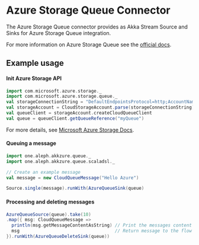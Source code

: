 # Azure Storage Queue Connector

The Azure Storage Queue connector provides as Akka Stream Source and Sinks for Azure Storage Queue integration.

For more information on Azure Storage Queue see the [official docs](https://azure.microsoft.com/en-us/services/storage/queues/).

## Example usage

#### Init Azure Storage API

```scala
import com.microsoft.azure.storage._
import com.microsoft.azure.storage.queue._
val storageConnectionString = "DefaultEndpointsProtocol=http;AccountName=<YourAccountName>;AccountKey=<YourKey>"
val storageAccount = CloudStorageAccount.parse(storageConnectionString)
val queueClient = storageAccount.createCloudQueueClient
val queue = queueClient.getQueueReference("myQueue")
```
For more details, see [Microsoft Azure Storage Docs](https://docs.microsoft.com/en-us/azure/storage/storage-java-how-to-use-queue-storage).

#### Queuing a message
```scala
import one.aleph.akkzure.queue._
import one.aleph.akkzure.queue.scaladsl._

// Create an example message
val message = new CloudQueueMessage("Hello Azure")

Source.single(message).runWith(AzureQueueSink(queue)
```

#### Processing and deleting messages
```scala
AzureQueueSource(queue).take(10)
.map({ msg: CloudQueueMessage =>
  println(msg.getMessageContentAsString) // Print the messages content
  msg                                    // Return message to the flow for deletion
}).runWith(AzureQueueDeleteSink(queue))
```